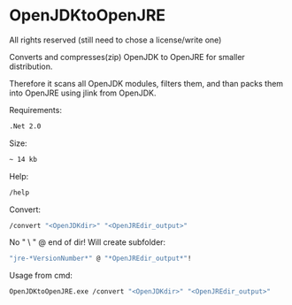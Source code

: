# OpenJDKtoOpenJRE
All rights reserved
(still need to chose a license/write one)

Converts and compresses(zip) OpenJDK to OpenJRE for smaller distribution.

Therefore it scans all OpenJDK modules, filters them, and than packs them into OpenJRE using jlink from OpenJDK.

Requirements:
```sh
.Net 2.0
```

Size:
```sh
~ 14 kb
```


Help:
```sh
/help
```

Convert:
```sh
/convert "<OpenJDKdir>" "<OpenJREdir_output>"
```
No " \ " @ end of dir!
Will create subfolder:
```sh
"jre-*VersionNumber*" @ "*OpenJREdir_output*"!
```

Usage from cmd:
```sh
OpenJDKtoOpenJRE.exe /convert "<OpenJDKdir>" "<OpenJREdir_output>"
```
